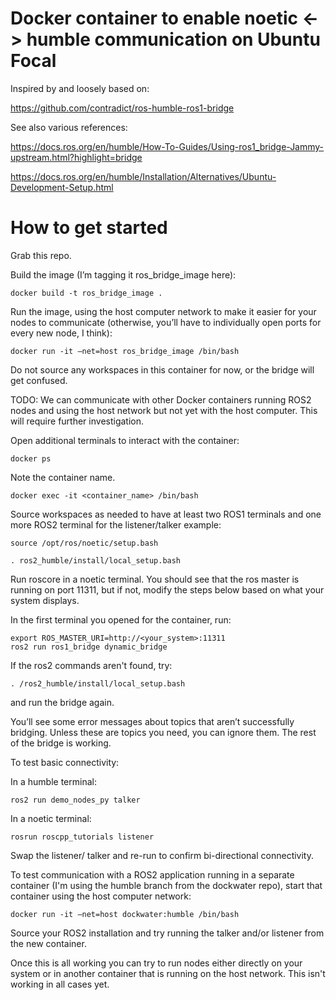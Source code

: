 # Docker container to enable noetic <-> humble communication on Ubuntu Focal

Inspired by and loosely based on:

https://github.com/contradict/ros-humble-ros1-bridge


See also various references:

https://docs.ros.org/en/humble/How-To-Guides/Using-ros1_bridge-Jammy-upstream.html?highlight=bridge

https://docs.ros.org/en/humble/Installation/Alternatives/Ubuntu-Development-Setup.html


# How to get started
Grab this repo.

Build the image (I’m tagging it ros_bridge_image here):

`docker build -t ros_bridge_image .`

Run the image, using the host computer network to make it easier for your nodes to communicate (otherwise, you’ll have to individually open ports for every new node, I think):

`docker run -it –net=host ros_bridge_image /bin/bash`

Do not source any workspaces in this container for now, or the bridge will get confused.  

TODO: We can communicate with other Docker containers running ROS2 nodes and using the host network but not yet with the host computer.  This will require further investigation.

Open additional terminals to interact with the container:

`docker ps`

Note the container name.

`docker exec -it <container_name> /bin/bash`

Source workspaces as needed to have at least two ROS1 terminals and one more ROS2 terminal for the listener/talker example:

`source /opt/ros/noetic/setup.bash`

`. ros2_humble/install/local_setup.bash`

Run roscore in a noetic terminal.  You should see that the ros master is running on port 11311, but if not, modify the steps below based on what your system displays.

In the first terminal you opened for the container, run:

```
export ROS_MASTER_URI=http://<your_system>:11311
ros2 run ros1_bridge dynamic_bridge
```

If the ros2 commands aren't found, try:

`. /ros2_humble/install/local_setup.bash`

and run the bridge again.

You’ll see some error messages about topics that aren’t successfully bridging.  Unless these are topics you need, you can ignore them.  The rest of the bridge is working.

To test basic connectivity:

In a humble terminal:

`ros2 run demo_nodes_py talker`

In a noetic terminal:

`rosrun roscpp_tutorials listener`

Swap the listener/ talker and re-run to confirm bi-directional connectivity.

To test communication with a ROS2 application running in a separate container (I'm using the humble branch from the dockwater repo), start that container using the host computer network:

`docker run -it –net=host dockwater:humble /bin/bash`

Source your ROS2 installation and try running the talker and/or listener from the new container.

Once this is all working you can try to run nodes either directly on your system or in another container that is running on the host network.  This isn't working in all cases yet.
